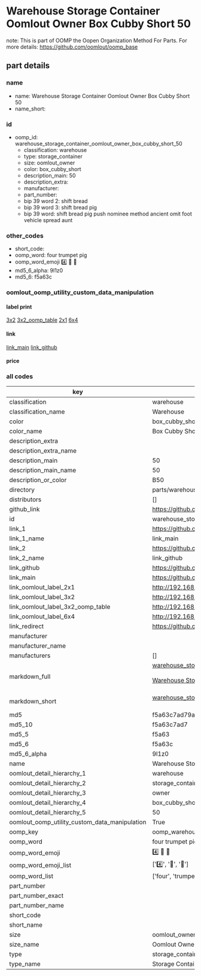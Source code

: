 # Warehouse Storage Container Oomlout Owner Box Cubby Short 50  

note: This is part of OOMP the Oopen Organization Method For Parts. For more details: https://github.com/oomlout/oomp_base

##  part details
  







### name
* name: Warehouse Storage Container Oomlout Owner Box Cubby Short 50
* name_short: 
### id
* oomp_id: warehouse_storage_container_oomlout_owner_box_cubby_short_50
  * classification: warehouse
  * type: storage_container
  * size: oomlout_owner
  * color: box_cubby_short
  * description_main: 50
  * description_extra: 
  * manufacturer: 
  * part_number: 
  * bip 39 word 2: shift bread
  * bip 39 word 3: shift bread pig
  * bip 39 word: shift bread pig push nominee method ancient omit foot vehicle spread aunt

### other_codes
* short_code: 
* oomp_word: four trumpet pig
* oomp_word_emoji :four: :trumpet: :pig:
* md5_6_alpha: 9l1z0
* md5_6: f5a63c






### oomlout_oomp_utility_custom_data_manipulation
#### label print
[3x2](http://192.168.1.245:1112/?label=oomp%209l1z0)
[3x2_oomp_table](http://192.168.1.108:1112/?label=oomp%209l1z0)
[2x1](http://192.168.1.242:1112/?label=oomp%209l1z0)
[6x4](http://192.168.1.55:1112/?label=oomp%209l1z0)    

#### link

[link_main](https://github.com/oomlout/oomlout_oomp_version_1_messy/tree/main/parts/warehouse_storage_container_oomlout_owner_box_cubby_short_50) [link_github](https://github.com/oomlout/oomlout_oomp_version_1_messy/tree/main/parts/warehouse_storage_container_oomlout_owner_box_cubby_short_50)                             

#### price







### all codes 
| key | value |  
| --- | --- |  
| classification | warehouse |  
| classification_name | Warehouse |  
| color | box_cubby_short |  
| color_name | Box Cubby Short |  
| description_extra |  |  
| description_extra_name |  |  
| description_main | 50 |  
| description_main_name | 50 |  
| description_or_color | B50 |  
| directory | parts/warehouse_storage_container_oomlout_owner_box_cubby_short_50 |  
| distributors | [] |  
| github_link | https://github.com/oomlout/oomlout_oomp_part_src/tree/main/parts/warehouse_storage_container_oomlout_owner_box_cubby_short_50 |  
| id | warehouse_storage_container_oomlout_owner_box_cubby_short_50 |  
| link_1 | https://github.com/oomlout/oomlout_oomp_version_1_messy/tree/main/parts/warehouse_storage_container_oomlout_owner_box_cubby_short_50 |  
| link_1_name | link_main |  
| link_2 | https://github.com/oomlout/oomlout_oomp_version_1_messy/tree/main/parts/warehouse_storage_container_oomlout_owner_box_cubby_short_50 |  
| link_2_name | link_github |  
| link_github | https://github.com/oomlout/oomlout_oomp_version_1_messy/tree/main/parts/warehouse_storage_container_oomlout_owner_box_cubby_short_50 |  
| link_main | https://github.com/oomlout/oomlout_oomp_version_1_messy/tree/main/parts/warehouse_storage_container_oomlout_owner_box_cubby_short_50 |  
| link_oomlout_label_2x1 | http://192.168.1.242:1112/?label=oomp%209l1z0 |  
| link_oomlout_label_3x2 | http://192.168.1.245:1112/?label=oomp%209l1z0 |  
| link_oomlout_label_3x2_oomp_table | http://192.168.1.108:1112/?label=oomp%209l1z0 |  
| link_oomlout_label_6x4 | http://192.168.1.55:1112/?label=oomp%209l1z0 |  
| link_redirect | https://github.com/oomlout/oomlout_oomp_version_1_messy/tree/main/parts/warehouse_storage_container_oomlout_owner_box_cubby_short_50 |  
| manufacturer |  |  
| manufacturer_name |  |  
| manufacturers | [] |  
| markdown_full | [warehouse_storage_container_oomlout_owner_box_cubby_short_50](none)<br>[](none)<br>[Warehouse Storage Container Oomlout Owner Box Cubby Short 50](none)<br><br> |  
| markdown_short | [warehouse_storage_container_oomlout_owner_box_cubby_short_50](none)<br><br> |  
| md5 | f5a63c7ad79a611230cafaeb4906de2e |  
| md5_10 | f5a63c7ad7 |  
| md5_5 | f5a63 |  
| md5_6 | f5a63c |  
| md5_6_alpha | 9l1z0 |  
| name | Warehouse Storage Container Oomlout Owner Box Cubby Short 50 |  
| oomlout_detail_hierarchy_1 | warehouse |  
| oomlout_detail_hierarchy_2 | storage_container |  
| oomlout_detail_hierarchy_3 | owner |  
| oomlout_detail_hierarchy_4 | box_cubby_short |  
| oomlout_detail_hierarchy_5 | 50 |  
| oomlout_oomp_utility_custom_data_manipulation | True |  
| oomp_key | oomp_warehouse_storage_container_oomlout_owner_box_cubby_short_50 |  
| oomp_word | four trumpet pig |  
| oomp_word_emoji | :four: :trumpet: :pig: |  
| oomp_word_emoji_list | [':four:', ':trumpet:', ':pig:'] |  
| oomp_word_list | ['four', 'trumpet', 'pig'] |  
| part_number |  |  
| part_number_exact |  |  
| part_number_name |  |  
| short_code |  |  
| short_name |  |  
| size | oomlout_owner |  
| size_name | Oomlout Owner |  
| type | storage_container |  
| type_name | Storage Container |  
